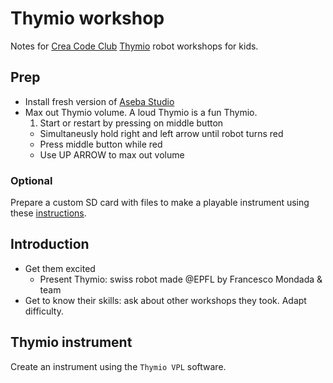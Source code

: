 # Thymio workshop

Notes for [Crea Code Club](http://codeclub.heig-vd.ch/) [Thymio]() robot workshops for kids.

## Prep
* Install fresh version of [Aseba Studio](https://www.thymio.org/en:start)
* Max out Thymio volume. A loud Thymio is a fun Thymio. 
	1. Start or restart by pressing on middle button
	* Simultaneusly hold right and left arrow until robot turns red 
	* Press middle button while red
	* Use UP ARROW to max out volume

### Optional
Prepare a custom SD card with files to make a playable instrument using these [instructions](doc/createSoundFiles.md).

## Introduction
* Get them excited
	* Present Thymio: swiss robot made @EPFL by Francesco Mondada & team
* Get to know their skills: ask about other workshops they took. Adapt difficulty.


## Thymio instrument
Create an instrument using the `Thymio VPL` software.





